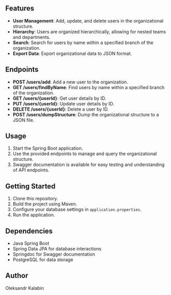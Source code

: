 ## Features

- **User Management**: Add, update, and delete users in the organizational structure.
- **Hierarchy**: Users are organized hierarchically, allowing for nested teams and departments.
- **Search**: Search for users by name within a specified branch of the organization.
- **Export Data**: Export organizational data to JSON format.

## Endpoints

- **POST /users/add**: Add a new user to the organization.
- **GET /users/findByName**: Find users by name within a specified branch of the organization.
- **GET /users/{userId}**: Get user details by ID.
- **PUT /users/{userId}**: Update user details by ID.
- **DELETE /users/{userId}**: Delete a user by ID.
- **POST /users/dumpStructure**: Dump the organizational structure to a JSON file.

## Usage

1. Start the Spring Boot application.
2. Use the provided endpoints to manage and query the organizational structure.
3. Swagger documentation is available for easy testing and understanding of API endpoints.

## Getting Started

1. Clone this repository.
2. Build the project using Maven.
3. Configure your database settings in `application.properties`.
4. Run the application.

## Dependencies

- Java Spring Boot
- Spring Data JPA for database interactions
- Springdoc for Swagger documentation
- PostgreSQL for data storage

## Author

Oleksandr Kalabin
